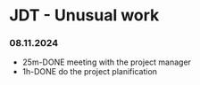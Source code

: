 # JDT - Unusual work
<h3>08.11.2024</h3>
<ul>
<li>
25m-DONE meeting with the project manager
</li>
<li>
1h-DONE do the project planification
</li>
</ul>